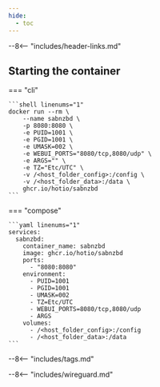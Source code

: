 ```yaml
---
hide:
  - toc
---
```


--8<-- "includes/header-links.md"

## Starting the container

=== "cli"

    ```shell linenums="1"
    docker run --rm \
        --name sabnzbd \
        -p 8080:8080 \
        -e PUID=1001 \
        -e PGID=1001 \
        -e UMASK=002 \
        -e WEBUI_PORTS="8080/tcp,8080/udp" \
        -e ARGS="" \
        -e TZ="Etc/UTC" \
        -v /<host_folder_config>:/config \
        -v /<host_folder_data>:/data \
        ghcr.io/hotio/sabnzbd
    ```

=== "compose"

    ```yaml linenums="1"
    services:
      sabnzbd:
        container_name: sabnzbd
        image: ghcr.io/hotio/sabnzbd
        ports:
          - "8080:8080"
        environment:
          - PUID=1001
          - PGID=1001
          - UMASK=002
          - TZ=Etc/UTC
          - WEBUI_PORTS=8080/tcp,8080/udp
          - ARGS
        volumes:
          - /<host_folder_config>:/config
          - /<host_folder_data>:/data
    ```

--8<-- "includes/tags.md"

--8<-- "includes/wireguard.md"
